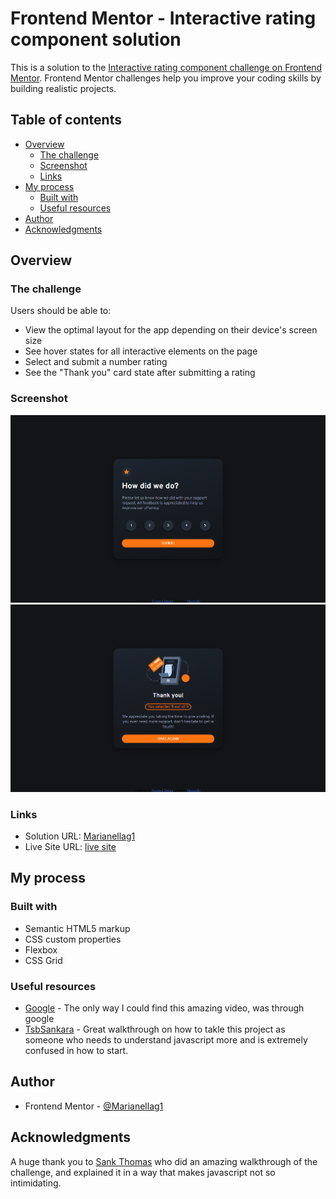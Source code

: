 # Frontend Mentor - Interactive rating component solution

This is a solution to the [Interactive rating component challenge on Frontend Mentor](https://www.frontendmentor.io/challenges/interactive-rating-component-koxpeBUmI). Frontend Mentor challenges help you improve your coding skills by building realistic projects. 

## Table of contents

- [Overview](#overview)
  - [The challenge](#the-challenge)
  - [Screenshot](#screenshot)
  - [Links](#links)
- [My process](#my-process)
  - [Built with](#built-with)
  - [Useful resources](#useful-resources)
- [Author](#author)
- [Acknowledgments](#acknowledgments)

## Overview

### The challenge

Users should be able to:

- View the optimal layout for the app depending on their device's screen size
- See hover states for all interactive elements on the page
- Select and submit a number rating
- See the "Thank you" card state after submitting a rating

### Screenshot

![](./images/rename1.png)
![](./images/rename2.png)


### Links

- Solution URL: [Marianellag1](https://github.com/Marianellag1/fuzzy-octo-rate)
- Live Site URL: [live site](https://marianellag1.github.io/fuzzy-octo-rate/)

## My process

### Built with

- Semantic HTML5 markup
- CSS custom properties
- Flexbox
- CSS Grid


### Useful resources

- [Google](https://www.google.com) - The only way I could find this amazing video, was through google
- [TsbSankara](https://www.youtube.com/watch?v=cQnUopEeZgw&t=1610s) - Great walkthrough on how to takle this project as someone who needs to understand javascript more and is extremely confused in how to start.

## Author

- Frontend Mentor - [@Marianellag1](https://www.frontendmentor.io/profile/Marianellag1)

## Acknowledgments

A huge thank you to [Sank Thomas](https://github.com/SankThomas) who did an amazing walkthrough of the challenge, and explained it in a way that makes javascript not so
intimidating.
